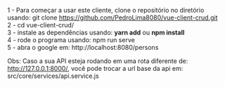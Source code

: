 1 - Para começar a usar este cliente, clone o repositório no diretório usando: git clone https://github.com/PedroLima8080/vue-client-crud.git <br>
2 - cd vue-client-crud/ <br>
3 - instale as dependências usando: <strong>yarn add</strong> ou <strong>npm install</strong> <br>
4 - rode o programa usando: npm run serve <br>
5 - abra o google em: http://localhost:8080/persons <br>

Obs: Caso a sua API esteja rodando em uma rota diferente de: http://127.0.0.1:8000/, você pode trocar a url base da api em: src/core/services/api.service.js
